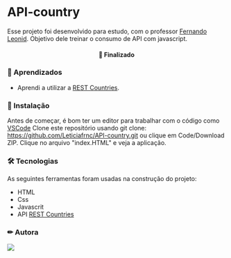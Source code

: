 # API-country

 Esse projeto foi desenvolvido para estudo, com o professor [Fernando Leonid](https://www.youtube.com/@FernandoLeonid). Objetivo dele treinar o consumo de API com javascript.

<h4 align="center"> 
🚀 Finalizado
</h4>

### 📕 Aprendizados
- Aprendi a utilizar a [REST Countries](https://restcountries.com/).

### 🏁 Instalação

Antes de começar, é bom ter um editor para trabalhar com o código como [VSCode](https://code.visualstudio.com/)
Clone este repositório usando git clone: https://github.com/Leticiafrnc/API-country.git ou clique em Code/Download ZIP. Clique no arquivo "index.HTML" e veja a aplicação.

### 🛠 Tecnologias

As seguintes ferramentas foram usadas na construção do projeto:
- HTML
- Css
- Javascrit
- API [REST Countries](https://restcountries.com/)

### ✏ Autora
 [<img src="https://img.shields.io/badge/linkedin-%230077B5.svg?&style=for-the-badge&logo=linkedin&logoColor=white" />](https://www.linkedin.com/in/leticiafrnc//) 
